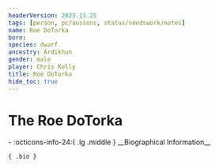 ```yaml
---
headerVersion: 2023.11.25
tags: [person, pc/aussons, status/needswork/notes]
name: Roe DoTorka
born:
species: dwarf
ancestry: Ardikhun
gender: male
player: Chris Kelly
title: Roe DoTorka
hide_toc: true
---
```

# The Roe DoTorka
<div class="grid cards ext-narrow-margin ext-one-column" markdown>
- :octicons-info-24:{ .lg .middle } __Biographical Information__

    { .bio }

</div>


